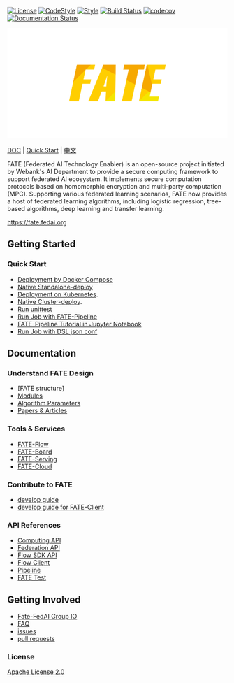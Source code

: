 [![License](https://img.shields.io/badge/License-Apache%202.0-blue.svg)](https://opensource.org/licenses/Apache-2.0) [![CodeStyle](https://img.shields.io/badge/Check%20Style-Google-brightgreen)](https://checkstyle.sourceforge.io/google_style.html) [![Style](https://img.shields.io/badge/Check%20Style-Black-black)](https://checkstyle.sourceforge.io/google_style.html) [![Build Status](https://travis-ci.org/FederatedAI/FATE.svg?branch=master)](https://travis-ci.org/FederatedAI/FATE)
[![codecov](https://codecov.io/gh/FederatedAI/FATE/branch/master/graph/badge.svg)](https://codecov.io/gh/FederatedAI/FATE)
[![Documentation Status](https://readthedocs.org/projects/fate/badge/?version=latest)](https://fate.readthedocs.io/en/latest/?badge=latest)

<div align="center">
  <img src="./doc/images/FATE_logo.png">
</div>

[DOC](./doc) | [Quick Start](doc/tutorial/pipeline/pipeline_guide.rst) | [中文](./README_zh.md)

FATE (Federated AI Technology Enabler) is an open-source project initiated by Webank's AI Department to provide a secure computing framework to support federated AI ecosystem. 
It implements secure computation protocols based on homomorphic encryption and multi-party computation (MPC). 
Supporting various federated learning scenarios, FATE now provides a host of federated learning algorithms, including logistic regression, 
tree-based algorithms, deep learning and transfer learning.

<https://fate.fedai.org>


## Getting Started

### Quick Start

- [Deployment by Docker Compose](https://github.com/FederatedAI/KubeFATE/tree/master/docker-deploy)
- [Native Standalone-deploy](./deploy/standalone-deploy/)
- [Deployment on Kubernetes](https://github.com/FederatedAI/KubeFATE/blob/master/k8s-deploy).
- [Native Cluster-deploy](./deploy/cluster-deploy).
- [Run unittest](./python/federatedml/test/)
- [Run Job with FATE-Pipeline](./doc/tutorial/pipeline/fate_client_pipeline_tutotial.rst)
- [FATE-Pipeline Tutorial in Jupyter Notebook](./doc/tutorial/pipeline/pipeline_tutorial_0.ipynb)
- [Run Job with DSL json conf](./doc/tutorial/dsl_conf/dsl_conf_v2_setting_guide.rst)

## Documentation 

### Understand FATE Design 

- [FATE structure]
- [Modules](./doc/api/federatedml/federatedml_module.rst)
- [Algorithm Parameters](./python/federatedml/param)
- [Papers & Articles](./doc/resources)

### Tools & Services

- [FATE-Flow](https://github.com/FederatedAI/FATE-Flow)
- [FATE-Board](https://github.com/FederatedAI/FATE-Board)
- [FATE-Serving](https://github.com/FederatedAI/FATE-Serving)
- [FATE-Cloud](https://github.com/FederatedAI/FATE-Cloud)

### Contribute to FATE

- [develop guide](./doc/community/develop_guide.rst)
- [develop guide for FATE-Client](./doc/community/fate_client_develop_guide.rst)

### API References

- [Computing API](https://fate.readthedocs.io/en/latest/_build_temp/doc/api/computing.html)
- [Federation API](https://fate.readthedocs.io/en/latest/_build_temp/doc/api/federation.html)
- [Flow SDK API](./doc/api/flow_sdk.rst)
- [Flow Client](./doc/api/flow_client.rst)
- [Pipeline](./doc/api/pipeline.rst)
- [FATE Test](./doc/api/fate_test.rst)

## Getting Involved

- [Fate-FedAI Group IO](https://groups.io/g/Fate-FedAI)
- [FAQ](https://github.com/FederatedAI/FATE/wiki)
- [issues](https://github.com/FederatedAI/FATE/issues)
- [pull requests](https://github.com/FederatedAI/FATE/pulls)


### License
[Apache License 2.0](LICENSE)

